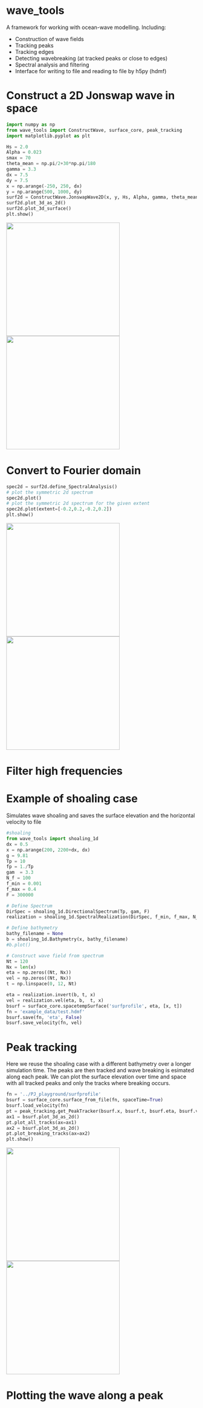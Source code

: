 # wave_tools

A framework for working with ocean-wave modelling. Including:

- Construction of wave fields
- Tracking peaks
- Tracking edges
- Detecting wavebreaking (at tracked peaks or close to edges)
- Spectral analysis and filtering
- Interface for writing to file and reading to file by h5py (hdmf)

# Construct a 2D Jonswap wave in space
```python
import numpy as np
from wave_tools import ConstructWave, surface_core, peak_tracking
import matplotlib.pyplot as plt

Hs = 2.0
Alpha = 0.023
smax = 70
theta_mean = np.pi/2+30*np.pi/180
gamma = 3.3
dx = 7.5
dy = 7.5
x = np.arange(-250, 250, dx)
y = np.arange(500, 1000, dy)
surf2d = ConstructWave.JonswapWave2D(x, y, Hs, Alpha, gamma, theta_mean, smax)
surf2d.plot_3d_as_2d()
surf2d.plot_3d_surface()
plt.show()
```
<img src="figures/surf2d.jpg" height="300">  <img src="figures/surf3d.jpg" height="300">


# Convert to Fourier domain
```python
spec2d = surf2d.define_SpectralAnalysis()
# plot the symmetric 2d spectrum
spec2d.plot()
# plot the symmetric 2d spectrum for the given extent
spec2d.plot(extent=[-0.2,0.2,-0.2,0.2])
plt.show()
```

<img src="figures/spec2d.jpg" height="300">  <img src="figures/spec2d_extent.jpg" height="300">

# Filter high frequencies


# Example of shoaling case
Simulates wave shoaling and saves the surface elevation and the horizontal velocity to file

```python
#shoaling
from wave_tools import shoaling_1d
dx = 0.5
x = np.arange(200, 2200+dx, dx)
g = 9.81
Tp = 10
fp = 1./Tp
gam  = 3.3
N_f = 100
f_min = 0.001
f_max = 0.4
F = 300000

# Define Spectrum
DirSpec = shoaling_1d.DirectionalSpectrum(Tp, gam, F)
realization = shoaling_1d.SpectralRealization(DirSpec, f_min, f_max, N_f, dx)

# Define bathymetry
bathy_filename = None
b = shoaling_1d.Bathymetry(x, bathy_filename)
#b.plot()

# Construct wave field from spectrum
Nt = 120
Nx = len(x)
eta = np.zeros((Nt, Nx))
vel = np.zeros((Nt, Nx))
t = np.linspace(0, 12, Nt)

eta = realization.invert(b, t, x)
vel = realization.vel(eta, b,  t, x)
bsurf = surface_core.spacetempSurface('surfprofile', eta, [x, t])
fn = 'example_data/test.hdmf'
bsurf.save(fn, 'eta', False)
bsurf.save_velocity(fn, vel)
```

# Peak tracking
Here we reuse the shoaling case with a different bathymetry over a longer simulation time. The peaks are then tracked and wave breaking is esimated along each peak. We can plot the surface elevation over time and space with all tracked peaks and only the tracks where breaking occurs.

```python
fn = '../PJ_playground/surfprofile'
bsurf = surface_core.surface_from_file(fn, spaceTime=True)
bsurf.load_velocity(fn)
pt = peak_tracking.get_PeakTracker(bsurf.x, bsurf.t, bsurf.eta, bsurf.vel)
ax1 = bsurf.plot_3d_as_2d()
pt.plot_all_tracks(ax=ax1)
ax2 = bsurf.plot_3d_as_2d()
pt.plot_breaking_tracks(ax=ax2)
plt.show()
```

<img src="figures/simulation_with_all_peak_tracks.jpg" height="300">  <img src="figures/simulation_with_breaking_tracks.jpg" height="300">

# Plotting the wave along a peak
